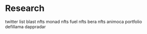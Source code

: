 # Research
twitter list
blast nfts
monad nfts
fuel nfts
bera nfts
animoca portfolio
defillama 
dappradar
